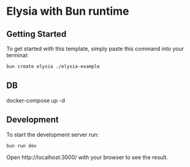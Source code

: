 # Elysia with Bun runtime

## Getting Started
To get started with this template, simply paste this command into your terminal:
```bash
bun create elysia ./elysia-example
```
## DB
docker-compose up -d

## Development
To start the development server run:
```bash
bun run dev
```

Open http://localhost:3000/ with your browser to see the result.